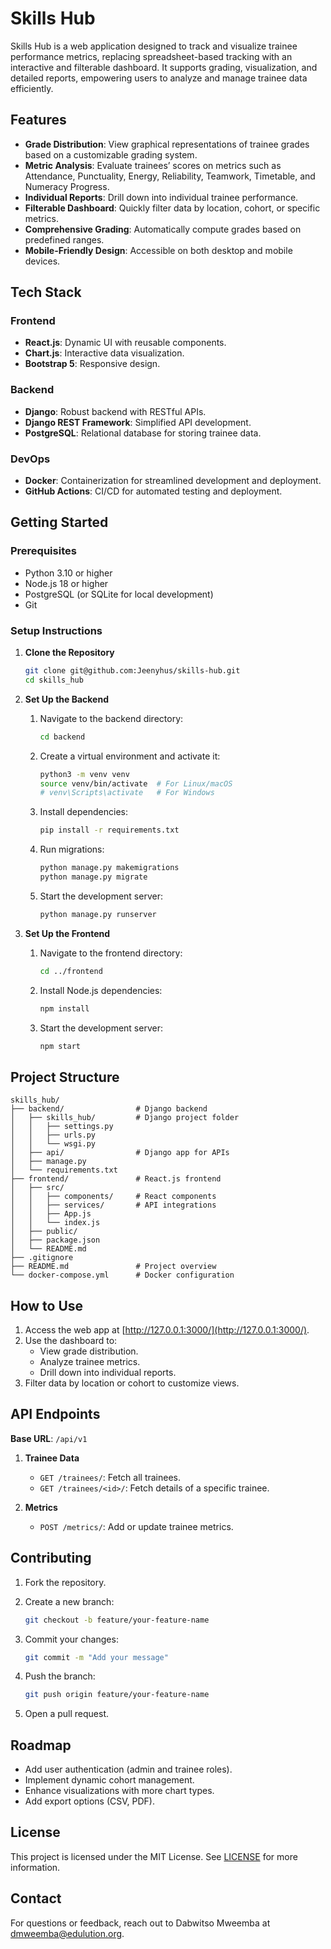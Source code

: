 # Skills Hub

Skills Hub is a web application designed to track and visualize trainee performance metrics, replacing spreadsheet-based tracking with an interactive and filterable dashboard. It supports grading, visualization, and detailed reports, empowering users to analyze and manage trainee data efficiently.

## Features

- **Grade Distribution**: View graphical representations of trainee grades based on a customizable grading system.
- **Metric Analysis**: Evaluate trainees’ scores on metrics such as Attendance, Punctuality, Energy, Reliability, Teamwork, Timetable, and Numeracy Progress.
- **Individual Reports**: Drill down into individual trainee performance.
- **Filterable Dashboard**: Quickly filter data by location, cohort, or specific metrics.
- **Comprehensive Grading**: Automatically compute grades based on predefined ranges.
- **Mobile-Friendly Design**: Accessible on both desktop and mobile devices.

## Tech Stack

### Frontend

- **React.js**: Dynamic UI with reusable components.
- **Chart.js**: Interactive data visualization.
- **Bootstrap 5**: Responsive design.

### Backend

- **Django**: Robust backend with RESTful APIs.
- **Django REST Framework**: Simplified API development.
- **PostgreSQL**: Relational database for storing trainee data.

### DevOps

- **Docker**: Containerization for streamlined development and deployment.
- **GitHub Actions**: CI/CD for automated testing and deployment.

## Getting Started

### Prerequisites

- Python 3.10 or higher
- Node.js 18 or higher
- PostgreSQL (or SQLite for local development)
- Git

### Setup Instructions

1. **Clone the Repository**

    ```sh
    git clone git@github.com:Jeenyhus/skills-hub.git
    cd skills_hub
    ```

2. **Set Up the Backend**

    1. Navigate to the backend directory:

        ```sh
        cd backend
        ```

    2. Create a virtual environment and activate it:

        ```sh
        python3 -m venv venv
        source venv/bin/activate  # For Linux/macOS
        # venv\Scripts\activate   # For Windows
        ```

    3. Install dependencies:

        ```sh
        pip install -r requirements.txt
        ```

    4. Run migrations:

        ```sh
        python manage.py makemigrations
        python manage.py migrate
        ```

    5. Start the development server:

        ```sh
        python manage.py runserver
        ```

3. **Set Up the Frontend**

    1. Navigate to the frontend directory:

        ```sh
        cd ../frontend
        ```

    2. Install Node.js dependencies:

        ```sh
        npm install
        ```

    3. Start the development server:

        ```sh
        npm start
        ```

## Project Structure

```plaintext
skills_hub/
├── backend/                # Django backend
│   ├── skills_hub/         # Django project folder
│   │   ├── settings.py
│   │   ├── urls.py
│   │   └── wsgi.py
│   ├── api/                # Django app for APIs
│   ├── manage.py
│   └── requirements.txt
├── frontend/               # React.js frontend
│   ├── src/
│   │   ├── components/     # React components
│   │   ├── services/       # API integrations
│   │   ├── App.js
│   │   └── index.js
│   ├── public/
│   ├── package.json
│   └── README.md
├── .gitignore
├── README.md               # Project overview
└── docker-compose.yml      # Docker configuration
```

## How to Use

1. Access the web app at [http://127.0.0.1:3000/](http://127.0.0.1:3000/).
2. Use the dashboard to:
    - View grade distribution.
    - Analyze trainee metrics.
    - Drill down into individual reports.
3. Filter data by location or cohort to customize views.

## API Endpoints

**Base URL**: `/api/v1`

1. **Trainee Data**
    - `GET /trainees/`: Fetch all trainees.
    - `GET /trainees/<id>/`: Fetch details of a specific trainee.

2. **Metrics**
    - `POST /metrics/`: Add or update trainee metrics.

## Contributing

1. Fork the repository.
2. Create a new branch:

    ```sh
    git checkout -b feature/your-feature-name
    ```

3. Commit your changes:

    ```sh
    git commit -m "Add your message"
    ```

4. Push the branch:

    ```sh
    git push origin feature/your-feature-name
    ```

5. Open a pull request.

## Roadmap

- Add user authentication (admin and trainee roles).
- Implement dynamic cohort management.
- Enhance visualizations with more chart types.
- Add export options (CSV, PDF).

## License

This project is licensed under the MIT License. See [LICENSE](LICENSE) for more information.

## Contact

For questions or feedback, reach out to Dabwitso Mweemba at [dmweemba@edulution.org](mailto:dmweemba@edulution.org).
